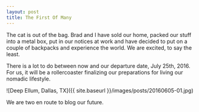 ```yaml
---
layout: post
title: The First Of Many
---
```


The cat is out of the bag. Brad and I have sold our home, packed our stuff into a metal box, put in our notices at work and have decided to put on a couple of backpacks and experience the world. We are excited, to say the least.

There is a lot to do between now and our departure date, July 25th, 2016. For us, it will be a rollercoaster finalizing our preparations for living our nomadic lifestyle.

![Deep Ellum, Dallas, TX]({{ site.baseurl }}/images/posts/20160605-01.jpg)

We are two en route to blog our future.